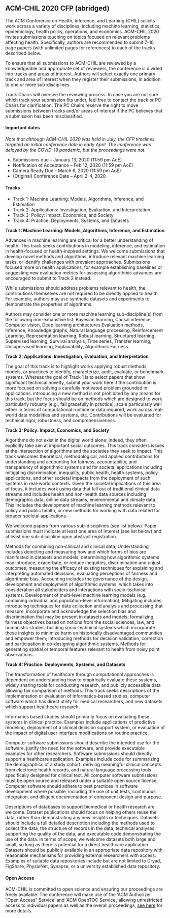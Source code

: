 ## ACM-CHIL 2020 CFP (abridged)

The ACM Conference on Health, Inference, and Learning (CHIL) solicits work across a variety of disciplines, including machine learning, statistics, epidemiology, health policy, operations, and economics. ACM-CHIL 2020 invites submissions touching on topics focused on relevant problems affecting health. Specifically, authors are recommended to submit 7-10 page papers (with unlimited pages for references) to each of the tracks described below.

To ensure that all submissions to ACM-CHIL are reviewed by a knowledgeable and appropriate set of reviewers, the conference is divided into tracks and areas of interest. Authors will select exactly one primary track and area of interest when they register their submissions, in addition to one or more sub-disciplines.

Track Chairs will oversee the reviewing process. In case you are not sure which track your submission fits under, feel free to contact the track or PC Chairs for clarification. The PC Chairs reserve the right to move submissions between tracks and/or areas of interest if the PC believes that a submission has been misclassified.

#### Important dates

_Note that although ACM-CHIL 2020 was held in July, the CFP timelines targeted an initial conference date in early April. The conference was delayed by the COVID-19 pandemic, but the proceedings were not._

- Submissions due – January 13, 2020 (11:59 pm AoE)
- Notification of Acceptance – Feb 12, 2020 (11:59 pm AoE)
- Camera Ready Due – March 6, 2020 (11:59 pm AoE)
- (Original) Conference Date – April 2-4, 2020

#### Tracks

- Track 1: Machine Learning: Models, Algorithms, Inference, and Estimation
- Track 2: Applications: Investigation, Evaluation, and Interpretation
- Track 3: Policy: Impact, Economics, and Society
- Track 4: Practice: Deployments, Systems, and Datasets

**Track 1: Machine Learning: Models, Algorithms, Inference, and Estimation**

Advances in machine learning are critical for a better understanding of health. This track seeks contributions in modeling, inference, and estimation in health-focused or health-inspired settings. We welcome submissions that develop novel methods and algorithms, introduce relevant machine learning tasks, or identify challenges with prevalent approaches. Submissions focused more on health applications, for example establishing baselines or suggesting new evaluation metrics for assessing algorithmic advances are encouraged to submit to Track 2 instead.

While submissions should address problems relevant to health, the contributions themselves are not required to be directly applied to health. For example, authors may use synthetic datasets and experiments to demonstrate the properties of algorithms.

Authors may consider one or more machine learning sub-discipline(s) from the following non-exhaustive list: Bayesian learning, Causal inference, Computer vision, Deep learning architectures Evaluation methods, Inference, Knowledge graphs, Natural language processing, Reinforcement Learning, Representation learning, Robust learning, Structured learning, Supervised learning, Survival analysis, Time series, Transfer learning, Unsupervised learning, Explainability, Algorithmic Fairness.

**Track 2: Applications: Investigation, Evaluation, and Interpretation**

The goal of this track is to highlight works applying robust methods, models, or practices to identify, characterize, audit, evaluate, or benchmark systems. Whereas the goal of Track 1 is to select papers that show significant technical novelty, submit your work here if the contribution is more focused on solving a carefully motivated problem grounded in applications. Introducing a new method is not prohibited by any means for this track, but the focus should be on methods which are designed to work particularly robustly (e.g., fail gracefully in practice), scale particularly well either in terms of computational runtime or data required, work across real-world data modalities and systems, etc. Contributions will be evaluated for technical rigor, robustness, and comprehensiveness.

**Track 3: Policy: Impact, Economics, and Society**

Algorithms do not exist in the digital world alone: indeed, they often explicitly take aim at important social outcomes. This track considers issues at the intersection of algorithms and the societies they seek to impact. This track welcomes theoretical, methodological, and applied contributions for understanding and accounting for fairness, accountability, and transparency of algorithmic systems and for societal applications including mitigating discrimination, inequality, public health, health systems, policy applications, and other societal impacts from the deployment of such systems in real-world contexts. Given the societal implications of this area of focus, it includes work using data that fall out of traditional clinical data streams and includes health and non-health data sources including demographic data, online data streams, environmental and climate data. This includes the development of machine learning methods relevant to policy and public health, or new methods for working with data related for broader societal applications.

We welcome papers from various sub-disciplines (see list below). Paper submissions must indicate at least one area of interest (see list below) and at least one sub-discipline upon abstract registration.

Methods for combining non-clinical and clinical data; Understanding includes detecting and measuring how and which forms of bias are manifested in datasets and models; determining how algorithmic systems may introduce, exacerbate, or reduce inequities, discrimination and unjust outcomes; measuring the efficacy of existing techniques for explaining and interpreting automated decisions; evaluating perceptions of fairness and algorithmic bias. Accounting includes the governance of the design, development and deployment of algorithmic systems, which takes into consideration all stakeholders and interactions with socio-technical systems. Development of multi-level machine learning models (e.g. combining individual and population-level information); Mitigating includes introducing techniques for data collection and analysis and processing that measure, incorporate and acknowledge the selection bias and discrimination that may be present in datasets and models; formalizing fairness objectives based on notions from the social sciences, law, and humanistic studies; building socio-technical systems which incorporate these insights to minimize harm on historically disadvantaged communities and empower them; introducing methods for decision validation, correction and participation in co-designing algorithmic systems. Methods for generating spatial or temporal features relevant to health from noisy point observations.

**Track 4: Practice: Deployments, Systems, and Datasets**

The transformation of healthcare through computational approaches is dependent on understanding how to empirically evaluate these systems, widely sharing tools for conducting research, and publicly accessible data allowing fair comparison of methods. This track seeks descriptions of the implementation or evaluation of informatics-based studies, computer software which has direct utility for medical researchers, and new datasets which support healthcare research.

Informatics based studies should primarily focus on evaluating these systems in clinical practice. Examples include applications of predictive modeling, deployment of a clinical decision support system, or evaluation of the impact of digital user interface modifications on routine practice.

Computer software submissions should describe the intended use for the software, justify the need for the software, and provide executable examples for other researchers. Software submissions should directly support a healthcare application. Examples include code for summarizing the demographics of a study cohort, deriving meaningful clinical concepts from electronic health records, and natural language processing tools specifically designed for clinical text. All computer software submissions must be open source and released under a suitable open source license. Computer software should adhere to best practices in software development where possible, including the use of unit tests, continuous integration, and diligent documentation of component design and purpose.

Descriptions of databases to support biomedical or health research are welcome. Dataset publications should focus on helping others reuse the data, rather than demonstrating any new insights or techniques. Datasets should include a full detailed description including the methods used to collect the data, the structure of records in the data, technical analyses supporting the quality of the data, and executable code demonstrating the use of the data. In terms of scope, we welcome datasets both large and small, so long as there is potential for a direct healthcare application. Datasets should be publicly available in an appropriate data repository with reasonable mechanisms for providing external researchers with access. Examples of suitable data repositories include but are not limited to Dryad, FigShare, PhysioNet, Synapse, or a university established data repository.

#### Open Access

ACM-CHIL is committed to open science and ensuring our proceedings are freely available. The conference will make use of the ‘ACM Authorizer “Open Access” Service’ and ‘ACM OpenTOC Service’, allowing unrestricted access to individual papers as well as the overall proceedings, [see here](https://www.acm.org/publications/openaccess) for more details.
